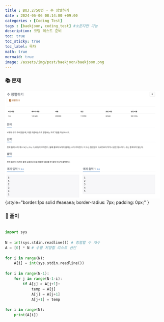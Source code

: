 ```yaml
---
title : BOJ.2750번 - 수 정렬하기
date : 2024-06-06 00:14:00 +09:00
categories : [Coding Test]
tags : [baekjoon, coding_test] #소문자만 가능
description: 코딩 테스트 준비
toc: true
toc_sticky: true
toc_label: 목차
math: true
mermaid: true
image: /assets/img/post/baekjoon/baekjoon.png
---
```


### 📚 문제

![2750번](/assets/img/post/baekjoon/2750.png){:style="border:1px solid #eaeaea; border-radius: 7px; padding: 0px;" }

### 💭 풀이

```python

import sys

N = int(sys.stdin.readline()) # 정렬할 수 개수
A = [0] * N # 수를 저장할 리스트 선언

for i in range(N):
    A[i] = int(sys.stdin.readline())

for i in range(N-1):
    for j in range(N-1-i):
        if A[j] > A[j+1]:
            temp = A[j]
            A[j] = A[j+1]
            A[j+1] = temp

for i in range(N):
    print(A[i])
        
```

